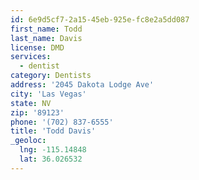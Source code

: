 ```yaml
---
id: 6e9d5cf7-2a15-45eb-925e-fc8e2a5dd087
first_name: Todd
last_name: Davis
license: DMD
services:
  - dentist
category: Dentists
address: '2045 Dakota Lodge Ave'
city: 'Las Vegas'
state: NV
zip: '89123'
phone: '(702) 837-6555'
title: 'Todd Davis'
_geoloc:
  lng: -115.14848
  lat: 36.026532
---
```

